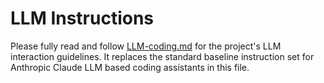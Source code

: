 # LLM Instructions

Please fully read and follow [LLM-coding.md](LLM-coding.md) for the project's LLM interaction guidelines. It replaces the standard baseline instruction set for Anthropic Claude LLM based coding assistants in this file.
